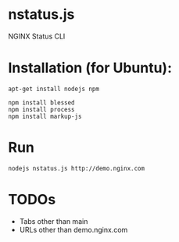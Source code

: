 # nstatus.js
NGINX Status CLI

# Installation (for Ubuntu):
```
apt-get install nodejs npm

npm install blessed
npm install process
npm install markup-js
```

# Run
`nodejs nstatus.js http://demo.nginx.com`

# TODOs
* Tabs other than main
* URLs other than demo.nginx.com

